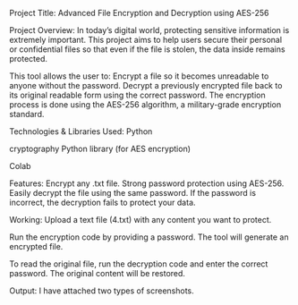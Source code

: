 Project Title:
Advanced File Encryption and Decryption using AES-256

Project Overview:
In today’s digital world, protecting sensitive information is extremely important. This project aims to help users secure their personal or confidential files so that even if the file is stolen, the data inside remains protected.

This tool allows the user to:
Encrypt a file so it becomes unreadable to anyone without the password.
Decrypt a previously encrypted file back to its original readable form using the correct password.
The encryption process is done using the AES-256 algorithm, a military-grade encryption standard.

Technologies & Libraries Used:
Python

cryptography Python library (for AES encryption)

Colab

Features:
Encrypt any .txt file.
Strong password protection using AES-256.
Easily decrypt the file using the same password.
If the password is incorrect, the decryption fails to protect your data.

Working:
Upload a text file (4.txt) with any content you want to protect.

Run the encryption code by providing a password. The tool will generate an encrypted file.

To read the original file, run the decryption code and enter the correct password. The original content will be restored.

Output:
I have attached two types of screenshots.
